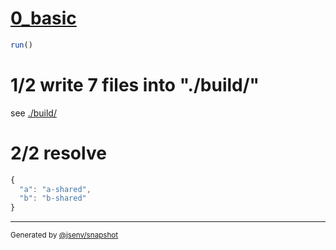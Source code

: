 # [0_basic](../../js_entry_many.test.mjs#L36)

```js
run()
```

# 1/2 write 7 files into "./build/"

see [./build/](./build/)

# 2/2 resolve

```js
{
  "a": "a-shared",
  "b": "b-shared"
}
```

---

<sub>
  Generated by <a href="https://github.com/jsenv/core/tree/main/packages/independent/snapshot">@jsenv/snapshot</a>
</sub>
